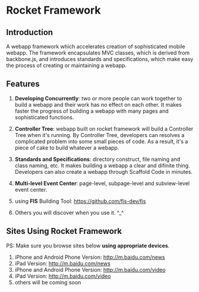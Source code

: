 Rocket Framework
======

## Introduction

A webapp framework which accelerates creation of sophisticated mobile webapp. The framework encapsulates MVC classes, which is derived
from backbone.js, and introduces standards and specifications, which make easy the process of creating or maintaining a webapp.

## Features

1. **Developing Concurrently**: two or more people can work together to build a webapp and their work has no effect on each other. It makes faster
the progress of building a webapp with many pages and sophisticated functions.

2. **Controller Tree**: webapp built on rocket framework will build a Controller Tree when it's running. By Controller Tree, developers
can resolves a complicated problem into some small pieces of code. As a result, it's a piece of cake to build whatever a webapp.

3. **Standards and Specifications**: directory construct, file naming and class naming, etc. It makes building a webapp a clear and difinite thing.
Developers can also create a webapp through Scaffold Code in minutes.

4. **Multi-level Event Center**: page-level, subpage-level and subview-level event center.

5. using **FIS** Building Tool: <https://github.com/fis-dev/fis>

6. Others you will discover when you use it. ^_^

## Sites Using Rocket Framework

PS: Make sure you browse sites below **using appropriate devices**.

1. iPhone and Android Phone Version: <http://m.baidu.com/news>
2. iPad Version: <http://m.baidu.com/news>
3. iPhone and Android Phone Version: <http://m.baidu.com/video>
4. iPad Version: <http://m.baidu.com/video>
5. others will be coming soon

